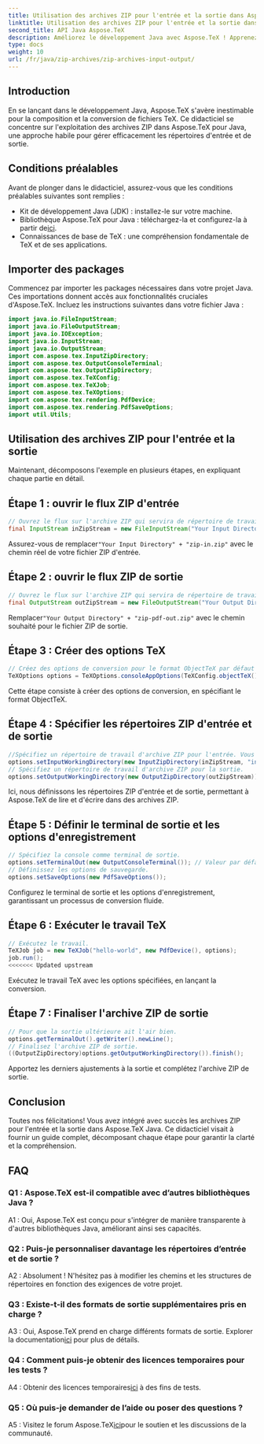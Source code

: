 ```yaml
---
title: Utilisation des archives ZIP pour l'entrée et la sortie dans Aspose.TeX Java
linktitle: Utilisation des archives ZIP pour l'entrée et la sortie dans Aspose.TeX Java
second_title: API Java Aspose.TeX
description: Améliorez le développement Java avec Aspose.TeX ! Apprenez à utiliser les archives ZIP pour une entrée et une sortie efficaces. Suivez notre guide étape par étape maintenant.
type: docs
weight: 10
url: /fr/java/zip-archives/zip-archives-input-output/
---
```

## Introduction
En se lançant dans le développement Java, Aspose.TeX s'avère inestimable pour la composition et la conversion de fichiers TeX. Ce didacticiel se concentre sur l'exploitation des archives ZIP dans Aspose.TeX pour Java, une approche habile pour gérer efficacement les répertoires d'entrée et de sortie.
## Conditions préalables
Avant de plonger dans le didacticiel, assurez-vous que les conditions préalables suivantes sont remplies :
- Kit de développement Java (JDK) : installez-le sur votre machine.
-  Bibliothèque Aspose.TeX pour Java : téléchargez-la et configurez-la à partir de[ici](https://releases.aspose.com/tex/java/).
- Connaissances de base de TeX : une compréhension fondamentale de TeX et de ses applications.
## Importer des packages
Commencez par importer les packages nécessaires dans votre projet Java. Ces importations donnent accès aux fonctionnalités cruciales d'Aspose.TeX. Incluez les instructions suivantes dans votre fichier Java :
```java
import java.io.FileInputStream;
import java.io.FileOutputStream;
import java.io.IOException;
import java.io.InputStream;
import java.io.OutputStream;
import com.aspose.tex.InputZipDirectory;
import com.aspose.tex.OutputConsoleTerminal;
import com.aspose.tex.OutputZipDirectory;
import com.aspose.tex.TeXConfig;
import com.aspose.tex.TeXJob;
import com.aspose.tex.TeXOptions;
import com.aspose.tex.rendering.PdfDevice;
import com.aspose.tex.rendering.PdfSaveOptions;
import util.Utils;
```

## Utilisation des archives ZIP pour l'entrée et la sortie

Maintenant, décomposons l'exemple en plusieurs étapes, en expliquant chaque partie en détail.

## Étape 1 : ouvrir le flux ZIP d'entrée

```java
// Ouvrez le flux sur l'archive ZIP qui servira de répertoire de travail d'entrée.
final InputStream inZipStream = new FileInputStream("Your Input Directory" + "zip-in.zip");
```

 Assurez-vous de remplacer`"Your Input Directory" + "zip-in.zip"` avec le chemin réel de votre fichier ZIP d'entrée.

## Étape 2 : ouvrir le flux ZIP de sortie

```java
// Ouvrez le flux sur l'archive ZIP qui servira de répertoire de travail de sortie.
final OutputStream outZipStream = new FileOutputStream("Your Output Directory" + "zip-pdf-out.zip");
```

 Remplacer`"Your Output Directory" + "zip-pdf-out.zip"` avec le chemin souhaité pour le fichier ZIP de sortie.

## Étape 3 : Créer des options TeX

```java
// Créez des options de conversion pour le format ObjectTeX par défaut lors de l'extension du moteur ObjectTeX.
TeXOptions options = TeXOptions.consoleAppOptions(TeXConfig.objectTeX());
```

Cette étape consiste à créer des options de conversion, en spécifiant le format ObjectTeX.

## Étape 4 : Spécifier les répertoires ZIP d'entrée et de sortie

```java
//Spécifiez un répertoire de travail d'archive ZIP pour l'entrée. Vous pouvez également spécifier un chemin à l'intérieur de l'archive.
options.setInputWorkingDirectory(new InputZipDirectory(inZipStream, "in"));
// Spécifiez un répertoire de travail d'archive ZIP pour la sortie.
options.setOutputWorkingDirectory(new OutputZipDirectory(outZipStream));
```

Ici, nous définissons les répertoires ZIP d'entrée et de sortie, permettant à Aspose.TeX de lire et d'écrire dans des archives ZIP.

## Étape 5 : Définir le terminal de sortie et les options d'enregistrement

```java
// Spécifiez la console comme terminal de sortie.
options.setTerminalOut(new OutputConsoleTerminal()); // Valeur par défaut. Cession arbitraire.
// Définissez les options de sauvegarde.
options.setSaveOptions(new PdfSaveOptions());
```

Configurez le terminal de sortie et les options d'enregistrement, garantissant un processus de conversion fluide.

## Étape 6 : Exécuter le travail TeX

```java
// Exécutez le travail.
TeXJob job = new TeXJob("hello-world", new PdfDevice(), options);
job.run();
<<<<<<< Updated upstream
```

Exécutez le travail TeX avec les options spécifiées, en lançant la conversion.

## Étape 7 : Finaliser l'archive ZIP de sortie

```java
// Pour que la sortie ultérieure ait l'air bien.
options.getTerminalOut().getWriter().newLine();
// Finalisez l'archive ZIP de sortie.
((OutputZipDirectory)options.getOutputWorkingDirectory()).finish();
```

Apportez les derniers ajustements à la sortie et complétez l'archive ZIP de sortie.

## Conclusion

Toutes nos félicitations! Vous avez intégré avec succès les archives ZIP pour l'entrée et la sortie dans Aspose.TeX Java. Ce didacticiel visait à fournir un guide complet, décomposant chaque étape pour garantir la clarté et la compréhension.

## FAQ

### Q1 : Aspose.TeX est-il compatible avec d’autres bibliothèques Java ?

A1 : Oui, Aspose.TeX est conçu pour s'intégrer de manière transparente à d'autres bibliothèques Java, améliorant ainsi ses capacités.

### Q2 : Puis-je personnaliser davantage les répertoires d’entrée et de sortie ?

A2 : Absolument ! N'hésitez pas à modifier les chemins et les structures de répertoires en fonction des exigences de votre projet.

### Q3 : Existe-t-il des formats de sortie supplémentaires pris en charge ?

 A3 : Oui, Aspose.TeX prend en charge différents formats de sortie. Explorer la documentation[ici](https://reference.aspose.com/tex/java/) pour plus de détails.

### Q4 : Comment puis-je obtenir des licences temporaires pour les tests ?

 A4 : Obtenir des licences temporaires[ici](https://purchase.aspose.com/temporary-license/) à des fins de tests.

### Q5 : Où puis-je demander de l’aide ou poser des questions ?

 A5 : Visitez le forum Aspose.TeX[ici](https://forum.aspose.com/c/tex/47)pour le soutien et les discussions de la communauté.